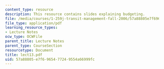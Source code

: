 ```yaml
---
content_type: resource
description: This resource contains slides explaining budgeting.
file: /media/courses/1-259j-transit-management-fall-2006/57a88805e7f6965477249554a66999fc_lect13.pdf
file_type: application/pdf
learning_resource_types:
- Lecture Notes
ocw_type: OCWFile
parent_title: Lecture Notes
parent_type: CourseSection
resourcetype: Document
title: lect13.pdf
uid: 57a88805-e7f6-9654-7724-9554a66999fc
---
```

